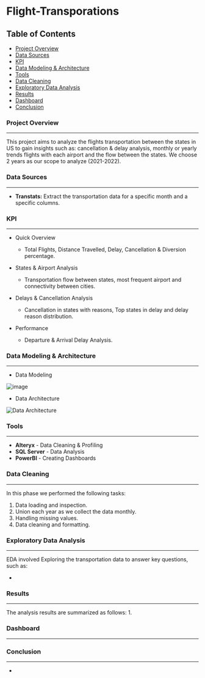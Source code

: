 # Flight-Transporations

## Table of Contents

- [Project Overview](#project-overview)
- [Data Sources](#data-sources)
- [KPI](#kpi)
- [Data Modeling & Architecture](#data-modeling-&-architecture)
- [Tools](#tools)
- [Data Cleaning](#data-cleaning)
- [Exploratory Data Analysis](#exploratory-data-analysis)
- [Results](#results)
- [Dashboard](#dashboard)
- [Conclusion](#conclusion)
### Project Overview
---
This project aims to analyze the flights transportation between the states in US to gain insights such as: cancellation & delay analysis, monthly or yearly trends flights with each airport and the flow between the states. We choose 2 years as our scope to analyze (2021-2022).

### Data Sources
---
- **Transtats:** Extract the transportation data for a specific month and a specific columns.

### KPI
---
- Quick Overview
   - Total Flights, Distance Travelled, Delay, Cancellation & Diversion percentage.
     
- States & Airport Analysis
   - Transportation flow between states, most frequent airport and connectivity between cities.

- Delays & Cancellation Analysis
  - Cancellation in states with reasons, Top states in delay and delay reason distribution.

- Performance 
  -  Departure & Arrival Delay Analysis.
 
### Data Modeling & Architecture
--- 
- Data Modeling
  
![image](https://github.com/ShadyWessemy/Flights-Transporation/assets/73957793/d8cc6156-0f68-46c9-af21-e59232045c06)

- Data Architecture
  
![Data Architecture](https://github.com/ShadyWessemy/Flights-Transporation/assets/73957793/619a149e-6c9c-4cbb-9db2-e0541ea60e3e)

### Tools 
---
- **Alteryx** - Data Cleaning & Profiling
- **SQL Server** - Data Analysis
- **PowerBI** - Creating Dashboards

### Data Cleaning
---
In this phase we performed the following tasks:

1. Data loading and inspection.
2. Union each year as we collect the data monthly.
3. Handling missing values.
4. Data cleaning and formatting.

### Exploratory Data Analysis 
---
EDA involved Exploring the transportation data to answer key questions, such as:

- 

### Results 
---
The analysis results are summarized as follows:
1.

### Dashboard
---


### Conclusion
---
- 
